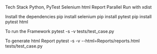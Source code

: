 Tech Stack
Python, PyTest
Selenium
html Report
Parallel Run with xdist

Install the dependencies
pip install selenium
pip install pytest
pip install pytest html

To run the Framework
pytest -s -v tests/test_case.py

To generate html Report
pytest -s -v --html=Reports/reports.html tests/test_case.py